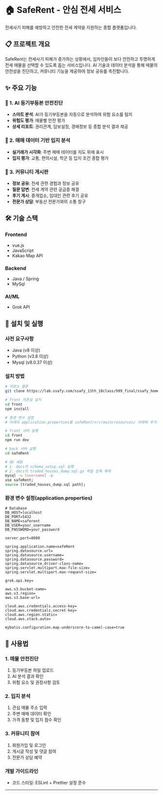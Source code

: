 # 🏠 SafeRent - 안심 전세 서비스

전세사기 피해를 예방하고 안전한 전세 계약을 지원하는 종합 플랫폼입니다.

## 📋 프로젝트 개요

SafeRent는 전세사기 피해가 증가하는 상황에서, 임차인들이 보다 안전하고 투명하게 전세 매물을 선택할 수 있도록 돕는 서비스입니다. AI 기술과 데이터 분석을 통해 매물의 안전성을 진단하고, 커뮤니티 기능을 제공하여 정보 공유를 촉진합니다.

## ✨ 주요 기능

### 🤖 1. AI 등기부등본 안전진단
- **스마트 분석**: AI가 등기부등본을 자동으로 분석하여 위험 요소를 탐지
- **위험도 평가**: 매물별 안전 평가
- **상세 리포트**: 권리관계, 담보설정, 경매정보 등 종합 분석 결과 제공

### 📍 2. 매매 데이터 기반 입지 분석
- **실거래가 시각화**: 주변 매매 데이터를 지도 위에 표시
- **입지 평가**: 교통, 편의시설, 학군 등 입지 조건 종합 평가

### 💬 3. 커뮤니티 게시판
- **정보 공유**: 전세 관련 경험과 정보 공유
- **질문 답변**: 전세 계약 관련 궁금증 해결
- **후기 게시**: 중개업소, 임대인 관련 후기 공유
- **전문가 상담**: 부동산 전문가와의 소통 창구

## 🛠 기술 스택

### Frontend
- vue.js
- JavaScript
- Kakao Map API

### Backend
- Java / Spring
- MySql

### AI/ML
- Grok API

## 🚀 설치 및 실행

### 사전 요구사항
- Java (v8 이상)
- Python (v3.8 이상)
- Mysql (v8.0.37 이상)

### 설치 방법

```bash
# 저장소 클론
git clone https://lab.ssafy.com/ssafy_13th_18class/999_final/ssafy_home_final_leeheegyeong_jungyeonsu.git

# front 의존성 설치
cd front
npm install

# 환경 변수 설정
# 아래의 application.properties를 safeRent/src/main/resources/ 아래에 추가

# front 서버 실행
cd front
npm run dev

# back 서버 실행
cd safeRent

# db 세팅
# 1. docs의 schema_setup.sql 실행
# 2. docs의 traded_houses_dump.sql.gz 파일 압축 해제
mysql -u [username] -p
use safeRent;
source [traded_houses_dump.sql path];

```

### 환경 변수 설정(application.properties)

```env
# Database
DB_HOST=localhost
DB_PORT=5432
DB_NAME=saferent
DB_USER=your_username
DB_PASSWORD=your_password

server.port=8080

spring.application.name=safeRent
spring.datasource.url=
spring.datasource.username=
spring.datasource.password=
spring.datasource.driver-class-name=
spring.servlet.multipart.max-file-size=
spring.servlet.multipart.max-request-size=

grok.api.key=

aws.s3.bucket-name=
aws.s3.region=
aws.s3.base-url=

cloud.aws.credentials.access-key=
cloud.aws.credentials.secret-key=
cloud.aws.region.static=
cloud.aws.stack.auto=

mybatis.configuration.map-underscore-to-camel-case=true
```

## 📱 사용법

### 1. 매물 안전진단
1. 등기부등본 파일 업로드
2. AI 분석 결과 확인
3. 위험 요소 및 권장사항 검토

### 2. 입지 분석
1. 관심 매물 주소 입력
2. 주변 매매 데이터 확인
3. 가격 동향 및 입지 점수 확인

### 3. 커뮤니티 참여
1. 회원가입 및 로그인
2. 게시글 작성 및 댓글 참여
3. 전문가 상담 예약

### 개발 가이드라인
- 코드 스타일: ESLint + Prettier 설정 준수

---

